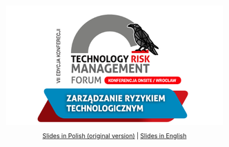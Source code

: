 <div align="center"> <img src="./logo.png"></a> 

[Slides in Polish (original version)](https://github.com/redcode-labs/talks/blob/main/TechRisk2022/pl/) | [Slides in English](https://github.com/redcode-labs/talks/blob/main/TechRisk2022/en)

</div>